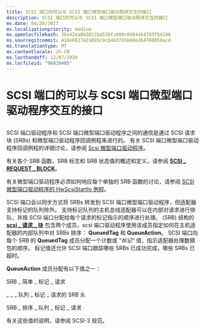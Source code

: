 ```yaml
---
title: SCSI 端口的可以与 SCSI 端口微型端口驱动程序交互的接口
description: SCSI 端口的可以与 SCSI 端口微型端口驱动程序交互的接口
ms.date: 04/20/2017
ms.localizationpriority: medium
ms.openlocfilehash: 36a42ea0b5011ba53bfa900c6984464793fb4186
ms.sourcegitcommit: 418e6617e2a695c9cb4b37b5b60e264760858acd
ms.translationtype: MT
ms.contentlocale: zh-CN
ms.lasthandoff: 12/07/2020
ms.locfileid: "96839405"
---
```

# <a name="scsi-ports-interface-with-scsi-port-miniport-drivers"></a>SCSI 端口的可以与 SCSI 端口微型端口驱动程序交互的接口


## <span id="ddk_scsi_port_s_interface_with_scsi_port_miniport_drivers_kg"></span><span id="DDK_SCSI_PORT_S_INTERFACE_WITH_SCSI_PORT_MINIPORT_DRIVERS_KG"></span>


SCSI 端口驱动程序和 SCSI 端口微型端口驱动程序之间的通信是通过 SCSI 请求块 (SRBs) 和微型端口驱动程序回调例程来进行的。 有关 SCSI 端口微型端口驱动程序回调例程的详细讨论，请参阅 [Scsi 微型端口驱动程序](scsi-miniport-drivers.md)。

有关各个 SRB 函数、SRB 标志和 SRB 状态值的概述和定义，请参阅 [**SCSI \_ REQUEST \_ BLOCK**](/windows-hardware/drivers/ddi/srb/ns-srb-_scsi_request_block)。

有关微型端口驱动程序必须如何响应每个单独的 SRB 函数的讨论，请参阅 [SCSI 微型端口驱动程序的 HwScsiStartIo 例程](scsi-miniport-driver-s-hwscsistartio-routine.md)。

SCSI 端口会以同步方式将 SRBs 转发到 SCSI 端口微型端口驱动程序，但适配器支持标记的队列除外。 支持标记队列的主机总线适配器可以在内部对请求进行排队，并按 SCSI 端口分配给每个请求的标记指示的顺序进行处理。  (SRB) 结构的 [**scsi \_ 请求 \_ 块**](/windows-hardware/drivers/ddi/srb/ns-srb-_scsi_request_block) 包含两个成员，scsi 端口驱动程序使用该成员指定如何在主机适配器的内部队列中对 SRBs 排序： **QueuedTag** 和 **QueueAction**。 SCSI 端口向每个 SRB 的 **QueuedTag** 成员分配一个计数或 *"标记"* 值，指示适配器处理数据包的顺序。 标记值还允许 SCSI 端口跟踪哪些 SRBs 已成功完成，哪些 SRBs 已超时。

**QueueAction** 成员分配有以下值之一：

SRB \_ 简单 \_ 标记 \_ 请求

\_ \_ \_ 队列 \_ 标记 \_ 请求的 SRB 头

SRB \_ 排序 \_ 队列 \_ 标记 \_ 请求

有关这些值的说明，请参阅 SCSI-3 规范。

 

